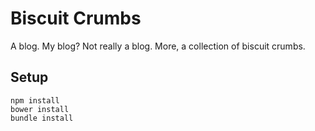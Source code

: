Biscuit Crumbs
==============

A blog. My blog? Not really a blog. More, a collection of biscuit crumbs.

## Setup

    npm install
    bower install
    bundle install
